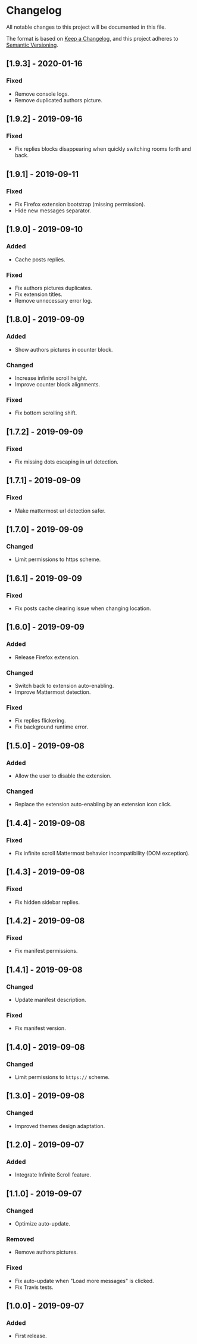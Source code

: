 # Changelog

All notable changes to this project will be documented in this file.

The format is based on [Keep a Changelog](https://keepachangelog.com/en/1.0.0/), and this project
adheres to [Semantic Versioning](https://semver.org/spec/v2.0.0.html).

## [1.9.3] - 2020-01-16

### Fixed

- Remove console logs.
- Remove duplicated authors picture.

## [1.9.2] - 2019-09-16

### Fixed

- Fix replies blocks disappearing when quickly switching rooms forth and back.

## [1.9.1] - 2019-09-11

### Fixed

- Fix Firefox extension bootstrap (missing permission).
- Hide new messages separator.

## [1.9.0] - 2019-09-10

### Added

- Cache posts replies.

### Fixed

- Fix authors pictures duplicates.
- Fix extension titles.
- Remove unnecessary error log.

## [1.8.0] - 2019-09-09

### Added

- Show authors pictures in counter block.

### Changed

- Increase infinite scroll height.
- Improve counter block alignments.

### Fixed

- Fix bottom scrolling shift.

## [1.7.2] - 2019-09-09

### Fixed

- Fix missing dots escaping in url detection.

## [1.7.1] - 2019-09-09

### Fixed

- Make mattermost url detection safer.

## [1.7.0] - 2019-09-09

### Changed

- Limit permissions to https scheme.

## [1.6.1] - 2019-09-09

### Fixed

- Fix posts cache clearing issue when changing location.

## [1.6.0] - 2019-09-09

### Added

- Release Firefox extension.

### Changed

- Switch back to extension auto-enabling.
- Improve Mattermost detection.

### Fixed

- Fix replies flickering.
- Fix background runtime error.

## [1.5.0] - 2019-09-08

### Added

- Allow the user to disable the extension.

### Changed

- Replace the extension auto-enabling by an extension icon click.

## [1.4.4] - 2019-09-08

### Fixed

- Fix infinite scroll Mattermost behavior incompatibility (DOM exception).

## [1.4.3] - 2019-09-08

### Fixed

- Fix hidden sidebar replies.

## [1.4.2] - 2019-09-08

### Fixed

- Fix manifest permissions.

## [1.4.1] - 2019-09-08

### Changed

- Update manifest description.

### Fixed

- Fix manifest version.

## [1.4.0] - 2019-09-08

### Changed

- Limit permissions to `https://` scheme.

## [1.3.0] - 2019-09-08

### Changed

- Improved themes design adaptation.

## [1.2.0] - 2019-09-07

### Added

- Integrate Infinite Scroll feature.

## [1.1.0] - 2019-09-07

### Changed

- Optimize auto-update.

### Removed

- Remove authors pictures.

### Fixed

- Fix auto-update when "Load more messages" is clicked.
- Fix Travis tests.

## [1.0.0] - 2019-09-07

### Added

- First release.
